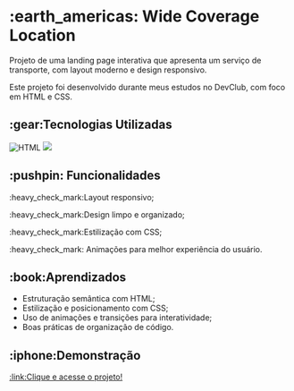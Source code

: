 <h1>:earth_americas: Wide Coverage Location</h1>

<p>Projeto de uma landing page interativa que apresenta um serviço de transporte, com layout moderno e design responsivo.</p>

<p>Este projeto foi desenvolvido durante meus estudos no DevClub, com foco em HTML e CSS.</p>

<h2>:gear:Tecnologias Utilizadas</h2>

<img src="https://img.shields.io/badge/HTML-239120?style=for-the-badge&logo=html5&logoColor=white" alt="HTML">  <img src="https://img.shields.io/badge/CSS3-1572B6?style=for-the-badge&logo=css3&logoColor=white"> 

<h2>:pushpin: Funcionalidades</h2>

<p>:heavy_check_mark:Layout responsivo;</p>
<p>:heavy_check_mark:Design limpo e organizado;</p>
<p>:heavy_check_mark:Estilização com CSS;</p>
<p>:heavy_check_mark: Animações para melhor experiência do usuário.</p>

<h2>:book:Aprendizados</h2>

<ul>
  <li>Estruturação semântica com HTML;</li>
  <li>Estilização e posicionamento com CSS;</li>
  <li>Uso de animações e transições para interatividade;</li>
  <li>Boas práticas de organização de código.</li>
</ul>

<h2>:iphone:Demonstração</h2>
<a href="https://marianaasoares.github.io/projeto-wide-corage/">:link:Clique e acesse o projeto!</a>
